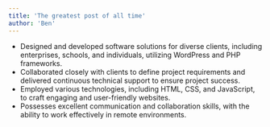 ```yaml
---
title: 'The greatest post of all time'
author: 'Ben'
---
```

  - Designed and developed software solutions for diverse clients, including enterprises, schools, and individuals, utilizing WordPress and PHP frameworks.
  - Collaborated closely with clients to define project requirements and delivered continuous technical support to ensure project success.
  - Employed various technologies, including HTML, CSS, and JavaScript, to craft engaging and user-friendly websites.
  - Possesses excellent communication and collaboration skills, with the ability to work effectively in remote environments.
